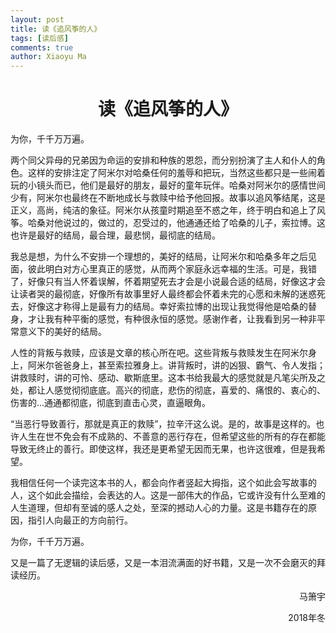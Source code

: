 ```yaml
---
layout: post
title: 读《追风筝的人》
tags: [读后感]
comments: true
author: Xiaoyu Ma
---
```


# <center>读《追风筝的人》</center>

为你，千千万万遍。

两个同父异母的兄弟因为命运的安排和种族的恩怨，而分别扮演了主人和仆人的角色。这样的安排注定了阿米尔对哈桑任何的羞辱和把玩，当然这些都只是一些闹着玩的小镜头而已，他们是最好的朋友，最好的童年玩伴。哈桑对阿米尔的感情世间少有，阿米尔也最终在不断地成长与救赎中给予他回报。故事以追风筝结尾，这是正义，高尚，纯洁的象征。阿米尔从孩童时期追至不惑之年，终于明白和追上了风筝。哈桑对他说过的，做过的，忍受过的，他通通还给了哈桑的儿子，索拉博。这也许是最好的结局，最合理，最悲悯，最彻底的结局。

我总是想，为什么不安排一个理想的，美好的结局，让阿米尔和哈桑多年之后见面，彼此明白对方心里真正的感觉，从而两个家庭永远幸福的生活。可是，我错了，好像只有当人怀着误解，怀着期望死去才会是小说最合适的结局，好像这才会让读者哭的最彻底，好像所有故事里好人最终都会怀着未完的心愿和未解的迷惑死去，好像这才称得上是最有力的结局。幸好索拉博的出现让我觉得他是哈桑的替身，才让我有种平衡的感觉，有种很永恒的感觉。感谢作者，让我看到另一种非平常意义下的美好的结局。

人性的背叛与救赎，应该是文章的核心所在吧。这些背叛与救赎发生在阿米尔身上，阿米尔爸爸身上，甚至索拉雅身上。讲背叛时，讲的凶狠、霸气、令人发指；讲救赎时，讲的可怜、感动、歇斯底里。这本书给我最大的感觉就是凡笔尖所及之处，都让人感觉彻彻底底。高兴的彻底，悲伤的彻底，喜爱的、痛恨的、衷心的、伤害的...通通都彻底，彻底到直击心灵，直逼眼角。

“当恶行导致善行，那就是真正的救赎”，拉辛汗这么说。是的，故事是这样的。也许人生在世不免会有不成熟的、不善意的恶行存在，但希望这些的所有的存在都能导致无终止的善行。即使这样，我还是更希望无因而无果，也许这很难，但是我希望。

我相信任何一个读完这本书的人，都会向作者竖起大拇指，这个如此会写故事的人，这个如此会描绘，会表达的人。这是一部伟大的作品，它或许没有什么至难的人生道理，但却有至诚的感人之处，至深的撼动人心的力量。这是书籍存在的原因，指引人向最正的方向前行。

为你，千千万万遍。

又是一篇了无逻辑的读后感，又是一本泪流满面的好书籍，又是一次不会磨灭的拜读经历。


<div style="text-align: right"> 马箫宇

2018年冬 </div>
